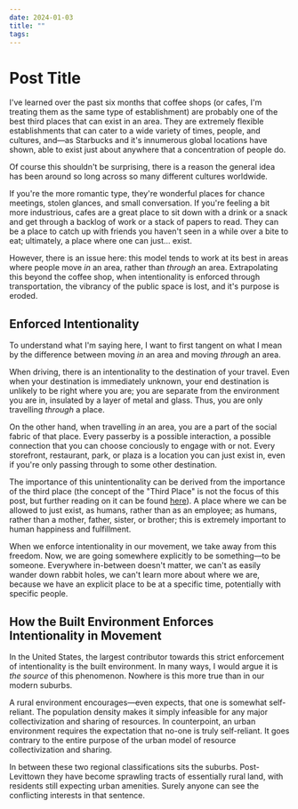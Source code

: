 ```yaml
---
date: 2024-01-03
title: ""
tags:
---
```


# Post Title

I've learned over the past six months that coffee shops (or cafes, I'm treating them as the same type of establishment) are probably one of the best third places that can exist in an area. They are extremely flexible establishments that can cater to a wide variety of times, people, and cultures, and&mdash;as Starbucks and it's innumerous global locations have shown, able to exist just about anywhere that a concentration of people do.

Of course this shouldn't be surprising, there is a reason the general idea has been around so long across so many different cultures worldwide.

If you're the more romantic type, they're wonderful places for chance meetings, stolen glances, and small conversation. If you're feeling a bit more industrious, cafes are a great place to sit down with a drink or a snack and get through a backlog of work or a stack of papers to read. They can be a place to catch up with friends you haven't seen in a while over a bite to eat; ultimately, a place where one can just&hellip; exist.

However, there is an issue here: this model tends to work at its best in areas where people move _in_ an area, rather than _through_ an area. Extrapolating this beyond the coffee shop, when intentionality is enforced through transportation, the vibrancy of the public space is lost, and it's purpose is eroded.

## Enforced Intentionality

To understand what I'm saying here, I want to first tangent on what I mean by the difference between moving _in_ an area and moving _through_ an area.

When driving, there is an intentionality to the destination of your travel. Even when your destination is immediately unknown, your end destination is unlikely to be right where you are; you are separate from the environment you are in, insulated by a layer of metal and glass. Thus, you are only travelling _through_ a place.

On the other hand, when travelling _in_ an area, you are a part of the social fabric of that place. Every passerby is a possible interaction, a possible connection that you can choose conciously to engage with or not. Every storefront, restaurant, park, or plaza is a location you can just exist in, even if you're only passing through to some other destination.

The importance of this unintentionality can be derived from the importance of the third place (the concept of the "Third Place" is not the focus of this post, but further reading on it can be found [here](link)). A place where we can be allowed to just exist, as humans, rather than as an employee; as humans, rather than a mother, father, sister, or brother; this is extremely important to human happiness and fulfillment.

When we enforce intentionality in our movement, we take away from this freedom. Now, we are going somewhere explicitly to be something&mdash;to be someone. Everywhere in-between doesn't matter, we can't as easily wander down rabbit holes, we can't learn more about where we are, because we have an explicit place to be at a specific time, potentially with specific people.

## How the Built Environment Enforces Intentionality in Movement

In the United States, the largest contributor towards this strict enforcement of intentionality is the built environment. In many ways, I would argue it is *the source* of this phenomenon. Nowhere is this more true than in our modern suburbs.

A rural environment encourages&mdash;even expects, that one is somewhat self-reliant. The population density makes it simply infeasible for any major collectivization and sharing of resources. In counterpoint, an urban environment requires the expectation that no-one is truly self-reliant. It goes contrary to the entire purpose of the urban model of resource collectivization and sharing.

In between these two regional classifications sits the suburbs. Post-Levittown they have become sprawling tracts of essentially rural land, with residents still expecting urban amenities. Surely anyone can see the conflicting interests in that sentence.



